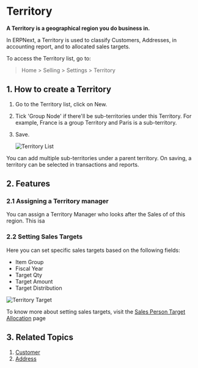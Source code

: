 <!-- add-breadcrumbs -->
# Territory

**A Territory is a geographical region you do business in.**

In ERPNext, a Territory is used to classify Customers, Addresses, in accounting report, and to allocated sales targets.

To access the Territory list, go to:
> Home > Selling > Settings > Territory

## 1. How to create a Territory
1. Go to the Territory list, click on New.
1. Tick 'Group Node' if there'll be sub-territories under this Territory. For example, France is a group Territory and Paris is a sub-territory.
1. Save.

    ![Territory List](/docs/assets/img/selling/territory-list.png)

You can add multiple sub-territories under a parent territory. On saving, a territory can be selected in transactions and reports.

## 2. Features

### 2.1 Assigning a Territory manager
You can assign a Territory Manager who looks after the Sales of of this region. This isa

### 2.2 Setting Sales Targets
Here you can set specific sales targets based on the following fields:

* Item Group
* Fiscal Year
* Target Qty
* Target Amount
* Target Distribution

![Territory Target](/docs/assets/img/selling/territory-target.png)

To know more about setting sales targets, visit the [Sales Person Target Allocation](/docs/user/manual/en/selling/sales-person-target-allocation) page

## 3. Related Topics
1. [Customer](/docs/user/manual/en/CRM/customer)
1. [Address](/docs/user/manual/en/CRM/address)
